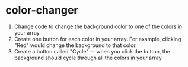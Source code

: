 # color-changer 

1. Change code to change the background color to one of the colors in your array.
2. Create one button for each color in your array. For example, clicking "Red" would change the background to that color.
3. Create a button called "Cycle" -- when you click the button, the background should cycle through all the colors in your array.
